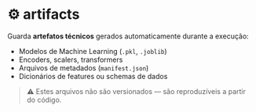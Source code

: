 # ⚙️ artifacts

Guarda **artefatos técnicos** gerados automaticamente durante a execução:

- Modelos de Machine Learning (`.pkl`, `.joblib`)
- Encoders, scalers, transformers
- Arquivos de metadados (`manifest.json`)
- Dicionários de features ou schemas de dados

> ⚠️ Estes arquivos não são versionados — são reproduzíveis a partir do código.
